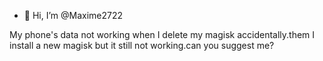 - 👋 Hi, I’m @Maxime2722

My phone's data not working when I delete my magisk accidentally.them I install a new magisk but it still not working.can you suggest me?

<!---
Maxime2722/Maxime2722 is a ✨ special ✨ repository because its `README.md` (this file) appears on your GitHub profile.
You can click the Preview link to take a look at your changes.
--->
